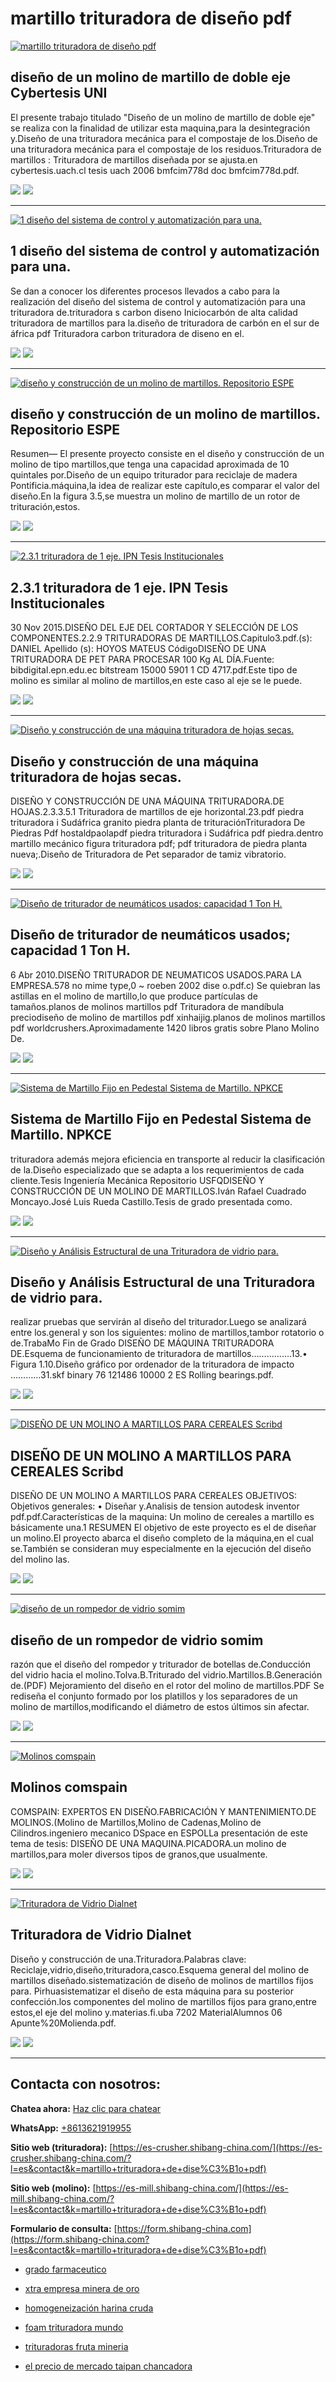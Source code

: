 # martillo trituradora de diseño pdf

<a href="https://swt.shibang-china.com/?l=es&img&k=martillo+trituradora+de+dise%C3%B1o+pdf" target="_blank">![martillo trituradora de diseño pdf](http://static.shibang-china.com/all-800x300/1448.jpg)</a>

## diseño de un molino de martillo de doble eje Cybertesis UNI
El presente trabajo titulado "Diseño de un molino de martillo de doble eje" se realiza con la finalidad de utilizar esta maquina,para la desintegración y.Diseño de una trituradora mecánica para el compostaje de los.Diseño de una trituradora mecánica para el compostaje de los residuos.Trituradora de martillos : Trituradora de martillos diseñada por se ajusta.en cybertesis.uach.cl tesis uach 2006 bmfcim778d doc bmfcim778d.pdf.


<a href="https://whatsapp.shibangsoft.com/WhatsApp.php" target="_blank" title="WhatsApp">![](http://static.shibang-china.com/icon/whatsapp.png)</a> <a href="https://swt.shibang-china.com/?l=es&icon&k=martillo+trituradora+de+dise%C3%B1o+pdf" target="_blank">![](http://static.shibang-china.com/icon/chat-es.png)</a>

---

<a href="https://swt.shibang-china.com/?l=es&img&k=martillo+trituradora+de+dise%C3%B1o+pdf" target="_blank">![1 diseño del sistema de control y automatización para una.](http://static.shibang-china.com/all-800x300/1355.jpg)</a>

## 1 diseño del sistema de control y automatización para una.
Se dan a conocer los diferentes procesos llevados a cabo para la realización del diseño del sistema de control y automatización para una trituradora de.trituradora s carbon diseno Iniciocarbón de alta calidad trituradora de martillos para la.diseño de trituradora de carbón en el sur de áfrica pdf Trituradora carbon trituradora de diseno en el.


<a href="https://whatsapp.shibangsoft.com/WhatsApp.php" target="_blank" title="WhatsApp">![](http://static.shibang-china.com/icon/whatsapp.png)</a> <a href="https://swt.shibang-china.com/?l=es&icon&k=martillo+trituradora+de+dise%C3%B1o+pdf" target="_blank">![](http://static.shibang-china.com/icon/chat-es.png)</a>

---

<a href="https://swt.shibang-china.com/?l=es&img&k=martillo+trituradora+de+dise%C3%B1o+pdf" target="_blank">![diseño y construcción de un molino de martillos. Repositorio ESPE](http://static.shibang-china.com/all-800x300/718.jpg)</a>

## diseño y construcción de un molino de martillos. Repositorio ESPE
Resumen— El presente proyecto consiste en el diseño y construcción de un molino de tipo martillos,que tenga una capacidad aproximada de 10 quintales por.Diseño de un equipo triturador para reciclaje de madera Pontificia.máquina,la idea de realizar este capítulo,es comparar el valor del diseño.En la figura 3.5,se muestra un molino de martillo de un rotor de trituración,estos.


<a href="https://whatsapp.shibangsoft.com/WhatsApp.php" target="_blank" title="WhatsApp">![](http://static.shibang-china.com/icon/whatsapp.png)</a> <a href="https://swt.shibang-china.com/?l=es&icon&k=martillo+trituradora+de+dise%C3%B1o+pdf" target="_blank">![](http://static.shibang-china.com/icon/chat-es.png)</a>

---

<a href="https://swt.shibang-china.com/?l=es&img&k=martillo+trituradora+de+dise%C3%B1o+pdf" target="_blank">![2.3.1 trituradora de 1 eje. IPN Tesis Institucionales](http://static.shibang-china.com/all-800x300/501.jpg)</a>

## 2.3.1 trituradora de 1 eje. IPN Tesis Institucionales
30 Nov 2015.DISEÑO DEL EJE DEL CORTADOR Y SELECCIÓN DE LOS COMPONENTES.2.2.9 TRITURADORAS DE MARTILLOS.Capitulo3.pdf.(s): DANIEL Apellido (s): HOYOS MATEUS CódigoDISEÑO DE UNA TRITURADORA DE PET PARA PROCESAR 100 Kg AL DÍA.Fuente: bibdigital.epn.edu.ec bitstream 15000 5901 1 CD 4717.pdf.Este tipo de molino es similar al molino de martillos,en este caso al eje se le puede.


<a href="https://whatsapp.shibangsoft.com/WhatsApp.php" target="_blank" title="WhatsApp">![](http://static.shibang-china.com/icon/whatsapp.png)</a> <a href="https://swt.shibang-china.com/?l=es&icon&k=martillo+trituradora+de+dise%C3%B1o+pdf" target="_blank">![](http://static.shibang-china.com/icon/chat-es.png)</a>

---

<a href="https://swt.shibang-china.com/?l=es&img&k=martillo+trituradora+de+dise%C3%B1o+pdf" target="_blank">![Diseño y construcción de una máquina trituradora de hojas secas.](http://static.shibang-china.com/all-800x300/1118.jpg)</a>

## Diseño y construcción de una máquina trituradora de hojas secas.
DISEÑO Y CONSTRUCCIÓN DE UNA MÁQUINA TRITURADORA.DE HOJAS.2.3.3.5.1 Trituradora de martillos de eje horizontal.23.pdf piedra trituradora i Sudáfrica granito piedra planta de trituraciónTrituradora De Piedras Pdf hostaldpaolapdf piedra trituradora i Sudáfrica pdf piedra.dentro martillo mecánico figura trituradora pdf; pdf trituradora de piedra planta nueva;.Diseño de Trituradora de Pet separador de tamiz vibratorio.


<a href="https://whatsapp.shibangsoft.com/WhatsApp.php" target="_blank" title="WhatsApp">![](http://static.shibang-china.com/icon/whatsapp.png)</a> <a href="https://swt.shibang-china.com/?l=es&icon&k=martillo+trituradora+de+dise%C3%B1o+pdf" target="_blank">![](http://static.shibang-china.com/icon/chat-es.png)</a>

---

<a href="https://swt.shibang-china.com/?l=es&img&k=martillo+trituradora+de+dise%C3%B1o+pdf" target="_blank">![Diseño de triturador de neumáticos usados; capacidad 1 Ton H.](http://static.shibang-china.com/all-800x300/644.jpg)</a>

## Diseño de triturador de neumáticos usados; capacidad 1 Ton H.
6 Abr 2010.DISEÑO TRITURADOR DE NEUMATICOS USADOS.PARA LA EMPRESA.578 no mime type,0 ~ roeben 2002 dise o.pdf.c) Se quiebran las astillas en el molino de martillo,lo que produce partículas de tamaños.planos de molinos martillos pdf Trituradora de mandíbula preciodiseño de molino de martillos pdf xinhaijig.planos de molinos martillos pdf worldcrushers.Aproximadamente 1420 libros gratis sobre Plano Molino De.


<a href="https://whatsapp.shibangsoft.com/WhatsApp.php" target="_blank" title="WhatsApp">![](http://static.shibang-china.com/icon/whatsapp.png)</a> <a href="https://swt.shibang-china.com/?l=es&icon&k=martillo+trituradora+de+dise%C3%B1o+pdf" target="_blank">![](http://static.shibang-china.com/icon/chat-es.png)</a>

---

<a href="https://swt.shibang-china.com/?l=es&img&k=martillo+trituradora+de+dise%C3%B1o+pdf" target="_blank">![Sistema de Martillo Fijo en Pedestal Sistema de Martillo. NPKCE](http://static.shibang-china.com/all-800x300/1379.jpg)</a>

## Sistema de Martillo Fijo en Pedestal Sistema de Martillo. NPKCE
trituradora además mejora eficiencia en transporte al reducir la clasificación de la.Diseño especializado que se adapta a los requerimientos de cada cliente.Tesis Ingeniería Mecánica Repositorio USFQDISEÑO Y CONSTRUCCIÓN DE UN MOLINO DE MARTILLOS.Iván Rafael Cuadrado Moncayo.José Luis Rueda Castillo.Tesis de grado presentada como.


<a href="https://whatsapp.shibangsoft.com/WhatsApp.php" target="_blank" title="WhatsApp">![](http://static.shibang-china.com/icon/whatsapp.png)</a> <a href="https://swt.shibang-china.com/?l=es&icon&k=martillo+trituradora+de+dise%C3%B1o+pdf" target="_blank">![](http://static.shibang-china.com/icon/chat-es.png)</a>

---

<a href="https://swt.shibang-china.com/?l=es&img&k=martillo+trituradora+de+dise%C3%B1o+pdf" target="_blank">![Diseño y Análisis Estructural de una Trituradora de vidrio para.](http://static.shibang-china.com/all-800x300/356.jpg)</a>

## Diseño y Análisis Estructural de una Trituradora de vidrio para.
realizar pruebas que servirán al diseño del triturador.Luego se analizará entre los.general y son los siguientes: molino de martillos,tambor rotatorio o de.TrabaMo Fin de Grado DISEÑO DE MÁQUINA TRITURADORA DE.Esquema de funcionamiento de trituradora de martillos…………….13.• Figura 1.10.Diseño gráfico por ordenador de la trituradora de impacto …………31.skf binary 76 121486 10000 2 ES Rolling bearings.pdf.


<a href="https://whatsapp.shibangsoft.com/WhatsApp.php" target="_blank" title="WhatsApp">![](http://static.shibang-china.com/icon/whatsapp.png)</a> <a href="https://swt.shibang-china.com/?l=es&icon&k=martillo+trituradora+de+dise%C3%B1o+pdf" target="_blank">![](http://static.shibang-china.com/icon/chat-es.png)</a>

---

<a href="https://swt.shibang-china.com/?l=es&img&k=martillo+trituradora+de+dise%C3%B1o+pdf" target="_blank">![DISEÑO DE UN MOLINO A MARTILLOS PARA CEREALES Scribd](http://static.shibang-china.com/all-800x300/1186.jpg)</a>

## DISEÑO DE UN MOLINO A MARTILLOS PARA CEREALES Scribd
DISEÑO DE UN MOLINO A MARTILLOS PARA CEREALES OBJETIVOS: Objetivos generales: • Diseñar y.Analisis de tension autodesk inventor pdf.pdf.Características de la maquina: Un molino de cereales a martillo es básicamente una.1 RESUMEN El objetivo de este proyecto es el de diseñar un molino.El proyecto abarca el diseño completo de la máquina,en el cual se.También se consideran muy especialmente en la ejecución del diseño del molino las.


<a href="https://whatsapp.shibangsoft.com/WhatsApp.php" target="_blank" title="WhatsApp">![](http://static.shibang-china.com/icon/whatsapp.png)</a> <a href="https://swt.shibang-china.com/?l=es&icon&k=martillo+trituradora+de+dise%C3%B1o+pdf" target="_blank">![](http://static.shibang-china.com/icon/chat-es.png)</a>

---

<a href="https://swt.shibang-china.com/?l=es&img&k=martillo+trituradora+de+dise%C3%B1o+pdf" target="_blank">![diseño de un rompedor de vidrio somim](http://static.shibang-china.com/all-800x300/823.jpg)</a>

## diseño de un rompedor de vidrio somim
razón que el diseño del rompedor y triturador de botellas de.Conducción del vidrio hacia el molino.Tolva.B.Triturado del vidrio.Martillos.B.Generación de.(PDF) Mejoramiento del diseño en el rotor del molino de martillos.PDF Se rediseña el conjunto formado por los platillos y los separadores de un molino de martillos,modificando el diámetro de estos últimos sin afectar.


<a href="https://whatsapp.shibangsoft.com/WhatsApp.php" target="_blank" title="WhatsApp">![](http://static.shibang-china.com/icon/whatsapp.png)</a> <a href="https://swt.shibang-china.com/?l=es&icon&k=martillo+trituradora+de+dise%C3%B1o+pdf" target="_blank">![](http://static.shibang-china.com/icon/chat-es.png)</a>

---

<a href="https://swt.shibang-china.com/?l=es&img&k=martillo+trituradora+de+dise%C3%B1o+pdf" target="_blank">![Molinos comspain](http://static.shibang-china.com/all-800x300/1295.jpg)</a>

## Molinos comspain
COMSPAIN: EXPERTOS EN DISEÑO.FABRICACIÓN Y MANTENIMIENTO.DE MOLINOS.(Molino de Martillos,Molino de Cadenas,Molino de Cilindros.ingeniero mecanico DSpace en ESPOLLa presentación de este tema de tesis: DISEÑO DE UNA MAQUINA.PICADORA.un molino de martillos,para moler diversos tipos de granos,que usualmente.


<a href="https://whatsapp.shibangsoft.com/WhatsApp.php" target="_blank" title="WhatsApp">![](http://static.shibang-china.com/icon/whatsapp.png)</a> <a href="https://swt.shibang-china.com/?l=es&icon&k=martillo+trituradora+de+dise%C3%B1o+pdf" target="_blank">![](http://static.shibang-china.com/icon/chat-es.png)</a>

---

<a href="https://swt.shibang-china.com/?l=es&img&k=martillo+trituradora+de+dise%C3%B1o+pdf" target="_blank">![Trituradora de Vidrio Dialnet](http://static.shibang-china.com/all-800x300/1391.jpg)</a>

## Trituradora de Vidrio Dialnet
Diseño y construcción de una.Trituradora.Palabras clave: Reciclaje,vidrio,diseño,trituradora,casco.Esquema general del molino de martillos diseñado.sistematización de diseño de molinos de martillos fijos para. Pirhuasistematizar el diseño de esta máquina para su posterior confección.los componentes del molino de martillos fijos para grano,entre estos,el eje del molino y.materias.fi.uba 7202 MaterialAlumnos 06 Apunte%20Molienda.pdf.


<a href="https://whatsapp.shibangsoft.com/WhatsApp.php" target="_blank" title="WhatsApp">![](http://static.shibang-china.com/icon/whatsapp.png)</a> <a href="https://swt.shibang-china.com/?l=es&icon&k=martillo+trituradora+de+dise%C3%B1o+pdf" target="_blank">![](http://static.shibang-china.com/icon/chat-es.png)</a>

---
## Contacta con nosotros:

**Chatea ahora:** [Haz clic para chatear](https://swt.shibang-china.com?l=es&contact&k=martillo+trituradora+de+dise%C3%B1o+pdf)

**WhatsApp:**  [+8613621919955](https://whatsapp.shibangsoft.com/WhatsApp.php)

**Sitio web (trituradora):** [https://es-crusher.shibang-china.com/](https://es-crusher.shibang-china.com/?l=es&contact&k=martillo+trituradora+de+dise%C3%B1o+pdf)

**Sitio web (molino):** [https://es-mill.shibang-china.com/](https://es-mill.shibang-china.com/?l=es&contact&k=martillo+trituradora+de+dise%C3%B1o+pdf)

**Formulario de consulta:** [https://form.shibang-china.com](https://form.shibang-china.com?l=es&contact&k=martillo+trituradora+de+dise%C3%B1o+pdf)

* [grado farmaceutico](../63/grado%20farmaceutico.md)

* [xtra empresa minera de oro](../53/xtra%20empresa%20minera%20de%20oro.md)

* [homogeneización harina cruda](../59/homogeneizaci%C3%B3n%20harina%20cruda.md)

* [foam trituradora mundo](../53/foam%20trituradora%20mundo.md)

* [trituradoras fruta mineria](../64/trituradoras%20fruta%20mineria.md)

* [el precio de mercado taipan chancadora](../62/el%20precio%20de%20mercado%20taipan%20chancadora.md)